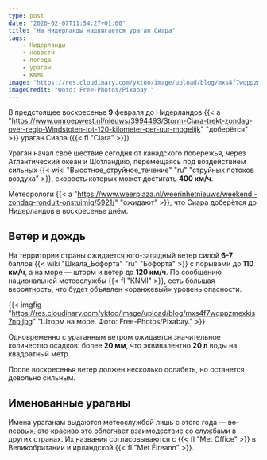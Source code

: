 ```yaml
---
type: post
date: "2020-02-07T11:54:27+01:00"
title: "На Нидерланды надвигается ураган Сиара"
tags:
    - Нидерланды
    - новости
    - погода
    - ураган
    - KNMI
image: "https://res.cloudinary.com/yktoo/image/upload/blog/mxs4f7wqppzmexkis7np.jpg"
imageCredit: "Фото: Free-Photos/Pixabay."
---
```


В предстоящее воскресенье **9** февраля до Нидерландов {{< a "https://www.omroepwest.nl/nieuws/3994493/Storm-Ciara-trekt-zondag-over-regio-Windstoten-tot-120-kilometer-per-uur-mogelijk" "доберётся" >}} ураган Сиара ({{< fl "Ciara" >}}).

Ураган начал своё шествие сегодня от канадского побережья, через Атлантический океан и Шотландию, перемещаяcь под воздействием сильных {{< wiki "Высотное_струйное_течение" "ru" "струйных потоков воздуха" >}}, скорость которых может достигать **400 км/ч**.

Метеорологи {{< a "https://www.weerplaza.nl/weerinhetnieuws/weekend:-zondag-ronduit-onstuimig/5921/" "ожидают" >}}, что Сиара доберётся до Нидерландов в воскресенье днём.

<!--more-->

## Ветер и дождь

На территории страны ожидается юго-западный ветер силой **6-7** баллов {{< wiki "Шкала_Бофорта" "ru" "Бофорта" >}} с порывами до **110 км/ч**, а на море — шторм и ветер до **120 км/ч**. По сообщению национальной метеослужбы {{< fl "KNMI" >}}, есть большая вероятность, что будет объявлен «оранжевый» уровень опасности.

{{< imgfig "https://res.cloudinary.com/yktoo/image/upload/blog/mxs4f7wqppzmexkis7np.jpg" "Шторм на море. Фото: Free-Photos/Pixabay." >}}

Одновременно с ураганным ветром ожидается значительное количество осадков: более **20 мм**, что эквивалентно **20 л** воды на квадратный метр.

После воскресенья ветер должен несколько ослабеть, но останется довольно сильным.

## Именованные ураганы

Имена ураганам выдаются метеослужбой лишь с этого года — ~~во-первых, это красиво~~  это облегчает взаимодествие со службами в других странах. Их названия согласовываются с {{< fl "Met Office" >}} в Великобритании и ирландской {{< fl "Met Éireann" >}}.